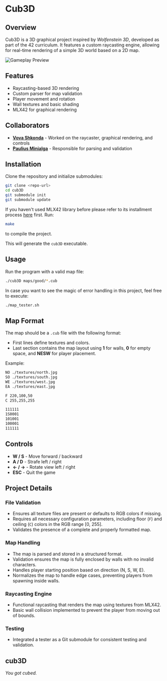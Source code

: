 # Cub3D

## Overview

Cub3D is a 3D graphical project inspired by *Wolfenstein 3D*, developed as part of the 42 curriculum. It features a custom raycasting engine, allowing for real-time rendering of a simple 3D world based on a 2D map.

![Gameplay Preview](./simplescreenrecorder-2025-02-14_09.49.53-ezgif.com-video-to-gif-converter.gif)

## Features

- Raycasting-based 3D rendering
- Custom parser for map validation
- Player movement and rotation
- Wall textures and basic shading
- MLX42 for graphical rendering

## Collaborators

- [**Vova Shkonda**](https://github.com/vovashko) - Worked on the raycaster, graphical rendering, and controls
- [**Paulius Minialga**](https://github.com/PauliusMinialga) - Responsible for parsing and validation

## Installation

Clone the repository and initialize submodules:
```bash
git clone <repo-url>
cd cub3D
git submodule init
git submodule update
```

If you haven't used MLX42 library before please refer to its installment process [here](https://github.com/codam-coding-college/MLX42/tree/7f95e70415705dcc723f94a2696aba84ed3756ad) first. 
Run:
```bash
make
```
to compile the project.

This will generate the `cub3D` executable.

## Usage

Run the program with a valid map file:
```bash
./cub3D maps/good/*.cub
```

In case you want to see the magic of error handling in this project, feel free to execute:
```bash
./map_tester.sh
```


## Map Format

The map should be a `.cub` file with the following format:

- First lines define textures and colors.
- Last section contains the map layout using **1** for walls, **0** for empty space, and **NESW** for player placement.

Example:
```txt
NO ./textures/north.jpg
SO ./textures/south.jpg
WE ./textures/west.jpg
EA ./textures/east.jpg

F 220,100,50
C 255,255,255

111111
1S0001
101001
100001
111111
```

## Controls

- **W / S** - Move forward / backward
- **A / D** - Strafe left / right
- **← / →** - Rotate view left / right
- **ESC** - Quit the game

## Project Details

### File Validation

- Ensures all texture files are present or defaults to RGB colors if missing.
- Requires all necessary configuration parameters, including floor (`F`) and ceiling (`C`) colors in the RGB range [0, 255].
- Validates the presence of a complete and properly formatted map.

### Map Handling

- The map is parsed and stored in a structured format.
- Validation ensures the map is fully enclosed by walls with no invalid characters.
- Handles player starting position based on direction (N, S, W, E).
- Normalizes the map to handle edge cases, preventing players from spawning inside walls.

### Raycasting Engine

- Functional raycasting that renders the map using textures from MLX42.
- Basic wall collision implemented to prevent the player from moving out of bounds.

### Testing

- Integrated a tester as a Git submodule for consistent testing and validation.

## **cub3D**  
*You got cubed.*
